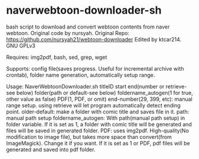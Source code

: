 # naverwebtoon-downloader-sh
bash script to download and convert webtoon contents from naver webtoon.
Original code by nursyah.
Original Repo: https://github.com/nursyah21/webtoon-downloader
Edited by ktcar214.
GNU GPLv3

Requires: img2pdf, bash, sed, grep, wget

Supports: config file(saves progress. Useful for incremental archive with crontab), folder name generation, automatically setup range.

Usage: NaverWebtoonDownloader.sh titleID start end(number or retrieve-see below) folder(path or default-see below) foldername_autogen(1 for true, other value as false) PDF(1, PDF, or omit)
end-number(29, 399, etc): manual range setup. using retrieve will let program automatically detect ending point. 
older-default: make a folder with comic title and saves file in it. path: manual path setup
foldername_autogen: With path(manual path setup) in folder variable. If it is set as 1, a folder with comic title will be generated and files will be saved in generated folder.
PDF: uses img2pdf. High-quality(No modification to image file), but takes more space than convert(from ImageMagick). Change it if you want.
If it is set as 1 or PDF, pdf files will be generated and saved into pdf folder.
